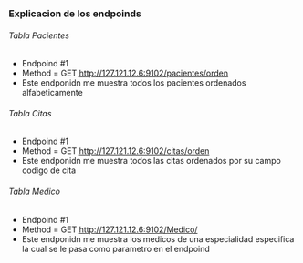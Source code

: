 
### Explicacion de los endpoinds 

###### Tabla Pacientes 
- Endpoind #1
- Method = GET 
http://127.121.12.6:9102/pacientes/orden
- Este endponidn me muestra todos los pacientes ordenados alfabeticamente

###### Tabla Citas
- Endpoind #1
- Method = GET 
http://127.121.12.6:9102/citas/orden
- Este endponidn me muestra todos las citas ordenados por su campo codigo de cita

###### Tabla Medico
- Endpoind #1
- Method = GET 
http://127.121.12.6:9102/Medico/
- Este endponidn me muestra los medicos de una especialidad especifica la cual se le pasa como parametro en el endpoind 






